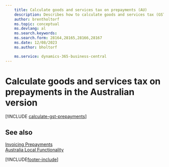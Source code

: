 ```yaml
---
    title: Calculate goods and services tax on prepayments (AU)
    description: Describes how to calculate goods and services tax (GST) for partial payments or prepayments based on the total invoice amount, instead of on a partial amount.
    author: brentholtorf
    ms.topic: conceptual
    ms.devlang: al
    ms.search.keywords:
    ms.search.form: 28164,28165,28166,28167
    ms.date: 12/08/2023
    ms.author: bholtorf

    ms.service: dynamics-365-business-central
---
```

# Calculate goods and services tax on prepayments in the Australian version

[!INCLUDE [calculate-gst-prepayments](../includes/AUNZ/calculate-gst-prepayments.md)]

## See also

[Invoicing Prepayments](../../finance-invoice-prepayments.md)   
[Australia Local Functionality](australia-local-functionality.md)


[!INCLUDE[footer-include](../../includes/footer-banner.md)]